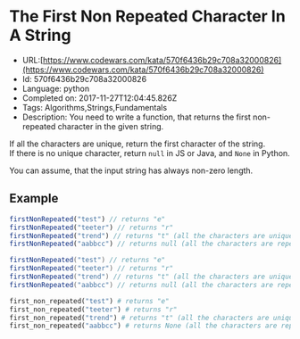 # The First Non Repeated Character In A String 

 - URL:[https://www.codewars.com/kata/570f6436b29c708a32000826](https://www.codewars.com/kata/570f6436b29c708a32000826)
 - Id: 570f6436b29c708a32000826
 - Language: python
 - Completed on: 2017-11-27T12:04:45.826Z
 - Tags: Algorithms,Strings,Fundamentals
 - Description:
You need to write a function, that returns the first non-repeated character in the given string.  

If all the characters are unique, return the first character of the string.  
If there is no unique character, return `null` in JS or Java, and `None` in Python.

You can assume, that the input string has always non-zero length.

## Example

```javascript
firstNonRepeated("test") // returns "e"
firstNonRepeated("teeter") // returns "r"
firstNonRepeated("trend") // returns "t" (all the characters are unique)
firstNonRepeated("aabbcc") // returns null (all the characters are repeated)
```

```java
firstNonRepeated("test") // returns "e"
firstNonRepeated("teeter") // returns "r"
firstNonRepeated("trend") // returns "t" (all the characters are unique)
firstNonRepeated("aabbcc") // returns null (all the characters are repeated)
```
```python
first_non_repeated("test") # returns "e"
first_non_repeated("teeter") # returns "r"
first_non_repeated("trend") # returns "t" (all the characters are unique)
first_non_repeated("aabbcc") # returns None (all the characters are repeated)
```
